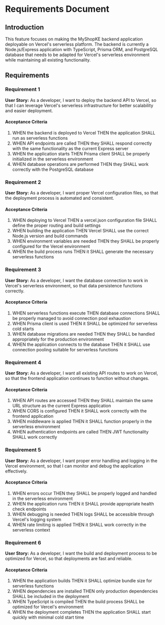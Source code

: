 # Requirements Document

## Introduction

This feature focuses on making the MyShopKE backend application deployable on Vercel's serverless platform. The backend is currently a Node.js/Express application with TypeScript, Prisma ORM, and PostgreSQL database that needs to be adapted for Vercel's serverless environment while maintaining all existing functionality.

## Requirements

### Requirement 1

**User Story:** As a developer, I want to deploy the backend API to Vercel, so that I can leverage Vercel's serverless infrastructure for better scalability and easier deployment.

#### Acceptance Criteria

1. WHEN the backend is deployed to Vercel THEN the application SHALL run as serverless functions
2. WHEN API endpoints are called THEN they SHALL respond correctly with the same functionality as the current Express server
3. WHEN the application starts THEN Prisma client SHALL be properly initialized in the serverless environment
4. WHEN database operations are performed THEN they SHALL work correctly with the PostgreSQL database

### Requirement 2

**User Story:** As a developer, I want proper Vercel configuration files, so that the deployment process is automated and consistent.

#### Acceptance Criteria

1. WHEN deploying to Vercel THEN a vercel.json configuration file SHALL define the proper routing and build settings
2. WHEN building the application THEN Vercel SHALL use the correct Node.js version and build commands
3. WHEN environment variables are needed THEN they SHALL be properly configured for the Vercel environment
4. WHEN the build process runs THEN it SHALL generate the necessary serverless functions

### Requirement 3

**User Story:** As a developer, I want the database connection to work in Vercel's serverless environment, so that data persistence functions correctly.

#### Acceptance Criteria

1. WHEN serverless functions execute THEN database connections SHALL be properly managed to avoid connection pool exhaustion
2. WHEN Prisma client is used THEN it SHALL be optimized for serverless cold starts
3. WHEN database migrations are needed THEN they SHALL be handled appropriately for the production environment
4. WHEN the application connects to the database THEN it SHALL use connection pooling suitable for serverless functions

### Requirement 4

**User Story:** As a developer, I want all existing API routes to work on Vercel, so that the frontend application continues to function without changes.

#### Acceptance Criteria

1. WHEN API routes are accessed THEN they SHALL maintain the same URL structure as the current Express application
2. WHEN CORS is configured THEN it SHALL work correctly with the frontend application
3. WHEN middleware is applied THEN it SHALL function properly in the serverless environment
4. WHEN authentication endpoints are called THEN JWT functionality SHALL work correctly

### Requirement 5

**User Story:** As a developer, I want proper error handling and logging in the Vercel environment, so that I can monitor and debug the application effectively.

#### Acceptance Criteria

1. WHEN errors occur THEN they SHALL be properly logged and handled in the serverless environment
2. WHEN the application runs THEN it SHALL provide appropriate health check endpoints
3. WHEN debugging is needed THEN logs SHALL be accessible through Vercel's logging system
4. WHEN rate limiting is applied THEN it SHALL work correctly in the serverless context

### Requirement 6

**User Story:** As a developer, I want the build and deployment process to be optimized for Vercel, so that deployments are fast and reliable.

#### Acceptance Criteria

1. WHEN the application builds THEN it SHALL optimize bundle size for serverless functions
2. WHEN dependencies are installed THEN only production dependencies SHALL be included in the deployment
3. WHEN TypeScript is compiled THEN the build process SHALL be optimized for Vercel's environment
4. WHEN the deployment completes THEN the application SHALL start quickly with minimal cold start time
